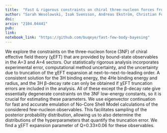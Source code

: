 ```yaml
---
title:  "Fast & rigorous constraints on chiral three-nucleon forces from few-body observables"
author: "Sarah Wesolowski, Isak Svensson, Andreas Ekström, Christian Forssén, Dick Furnstahl, Jordan Melendez, Daniel Phillips"
doi: 
arxiv: "2104.04441"
pub: 
link: 
notebook_link: "https://github.com/buqeye/fast-few-body-bayesing"
---
```


We explore the constraints on the three-nucleon force (3NF) of chiral effective field theory (χEFT) that are provided by bound-state observables in the A=3 and A=4 sectors. Our statistically rigorous analysis incorporates experimental error, computational method uncertainty, and the uncertainty due to truncation of the χEFT expansion at next-to-next-to-leading order. A consistent solution for the 3H binding energy, the 4He binding energy and radius, and the 3H β-decay rate can only be obtained if χEFT truncation errors are included in the analysis. All of these except the β-decay rate give essentially degenerate constraints on the 3NF low-energy constants, so it is crucial for estimating these parameters. We use eigenvector continuation for fast and accurate emulation of No-Core Shell Model calculations of the considered few-nucleon observables. This facilitates sampling of the posterior probability distribution, allowing us to also determine the distributions of the hyperparameters that quantify the truncation error. We find a χEFT expansion parameter of Q=0.33±0.06 for these observables.